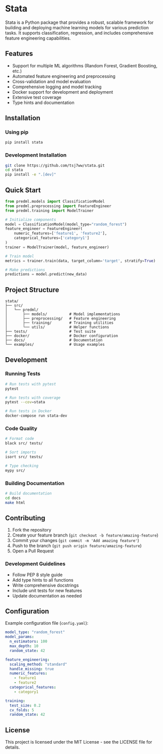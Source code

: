 # Stata

Stata is a Python package that provides a robust, scalable framework for building and deploying machine learning models for various prediction tasks. It supports classification, regression, and includes comprehensive feature engineering capabilities.

## Features

- Support for multiple ML algorithms (Random Forest, Gradient Boosting, etc.)
- Automated feature engineering and preprocessing
- Cross-validation and model evaluation
- Comprehensive logging and model tracking
- Docker support for development and deployment
- Extensive test coverage
- Type hints and documentation

## Installation

### Using pip

```bash
pip install stata
```

### Development Installation

```bash
git clone https://github.com/tsj7ww/stata.git
cd stata
pip install -e ".[dev]"
```

## Quick Start

```python
from predml.models import ClassificationModel
from predml.preprocessing import FeatureEngineer
from predml.training import ModelTrainer

# Initialize components
model = ClassificationModel(model_type="random_forest")
feature_engineer = FeatureEngineer(
    numeric_features=['feature1', 'feature2'],
    categorical_features=['category1']
)
trainer = ModelTrainer(model, feature_engineer)

# Train model
metrics = trainer.train(data, target_column='target', stratify=True)

# Make predictions
predictions = model.predict(new_data)
```

## Project Structure

```
stata/
├── src/
│   └── predml/
│       ├── models/          # Model implementations
│       ├── preprocessing/   # Feature engineering
│       ├── training/        # Training utilities
│       └── utils/           # Helper functions
├── tests/                   # Test suite
├── docker/                  # Docker configuration
├── docs/                    # Documentation
└── examples/                # Usage examples
```

## Development

### Running Tests

```bash
# Run tests with pytest
pytest

# Run tests with coverage
pytest --cov=stata

# Run tests in Docker
docker-compose run stata-dev
```

### Code Quality

```bash
# Format code
black src/ tests/

# Sort imports
isort src/ tests/

# Type checking
mypy src/
```

### Building Documentation

```bash
# Build documentation
cd docs
make html
```

## Contributing

1. Fork the repository
2. Create your feature branch (`git checkout -b feature/amazing-feature`)
3. Commit your changes (`git commit -m 'Add amazing feature'`)
4. Push to the branch (`git push origin feature/amazing-feature`)
5. Open a Pull Request

### Development Guidelines

- Follow PEP 8 style guide
- Add type hints to all functions
- Write comprehensive docstrings
- Include unit tests for new features
- Update documentation as needed

## Configuration

Example configuration file (`config.yaml`):

```yaml
model_type: "random_forest"
model_params:
  n_estimators: 100
  max_depth: 10
  random_state: 42

feature_engineering:
  scaling_method: "standard"
  handle_missing: true
  numeric_features:
    - feature1
    - feature2
  categorical_features:
    - category1

training:
  test_size: 0.2
  cv_folds: 5
  random_state: 42
```

## License

This project is licensed under the MIT License - see the LICENSE file for details.